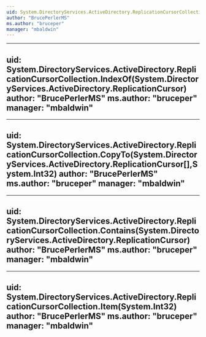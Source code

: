 ```yaml
---
uid: System.DirectoryServices.ActiveDirectory.ReplicationCursorCollection
author: "BrucePerlerMS"
ms.author: "bruceper"
manager: "mbaldwin"
---
```


---
uid: System.DirectoryServices.ActiveDirectory.ReplicationCursorCollection.IndexOf(System.DirectoryServices.ActiveDirectory.ReplicationCursor)
author: "BrucePerlerMS"
ms.author: "bruceper"
manager: "mbaldwin"
---

---
uid: System.DirectoryServices.ActiveDirectory.ReplicationCursorCollection.CopyTo(System.DirectoryServices.ActiveDirectory.ReplicationCursor[],System.Int32)
author: "BrucePerlerMS"
ms.author: "bruceper"
manager: "mbaldwin"
---

---
uid: System.DirectoryServices.ActiveDirectory.ReplicationCursorCollection.Contains(System.DirectoryServices.ActiveDirectory.ReplicationCursor)
author: "BrucePerlerMS"
ms.author: "bruceper"
manager: "mbaldwin"
---

---
uid: System.DirectoryServices.ActiveDirectory.ReplicationCursorCollection.Item(System.Int32)
author: "BrucePerlerMS"
ms.author: "bruceper"
manager: "mbaldwin"
---
